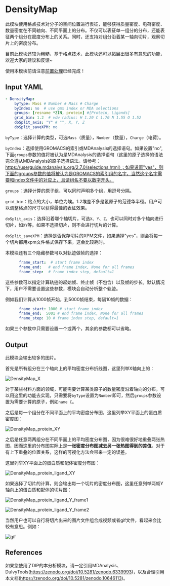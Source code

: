 # DensityMap

此模块使用格点技术对分子的空间位置进行表征，能够获得质量密度、电荷密度、数量密度在不同轴向、不同平面上的分布。不仅可以表征单一组分的分布，还能表征两个组分在密度分布上的关系。同时，还支持对组分沿着某一轴向切片，观察切片上的密度分布。

目前此模块还较为粗糙，基于格点技术，此模块还可以拓展出很多有意思的功能，欢迎大家的建议和反馈~

使用本模块前请注意[前置处理](https://duivyprocedures-docs.readthedocs.io/en/latest/Framework.html#id7)已经完成！

## Input YAML

```yaml
- DensityMap:
    byType: Mass # Number # Mass # Charge
    byIndex: no  # use gmx index or MDA selections
    groups: [resname *ZIN, protein] #[Protein, Ligands]
    grid_bin: 1.2  # vdw radius: H 1.20 C 1.70 N 1.55 O 1.52
    doSplit_axis: "Y" # "", X, Y, Z
    doSplit_saveXPM: no
```

`byType`：选择计算的类型，可选`Mass`（质量），`Number`（数量），`Charge`（电荷）。

`byIndex`：选择使用GROMACS的索引或MDAnalysis的选择语句。如果设置"no", 下面`groups`参数的值将被认为是MDAnalysis的选择语句（这里的原子选择的语法完全遵从MDAnalysis的原子选择语法。请参考：https://userguide.mdanalysis.org/2.7.0/selections.html）；如果设置"yes"，则下面的groups参数的值将被认为是GROMACS的索引组的名字，当然这个名字需要和index文件中的对应上，且请组名不要以数字开头。

`groups`：选择计算的原子组，可以同时声明多个组，用逗号分隔。

`grid_bin`：格点的大小，单位为埃。1.2埃差不多是氢原子的范德华半径。用户可以调整格点的尺寸以获得最佳的表征效果。

`doSplit_axis`：选择沿着哪个轴切片，可选`X`、`Y`、`Z`，也可以同时对多个轴向进行切片，如`XY`等。如果不选择切片，则不会进行切片的计算。

`doSplit_saveXPM`：选择是否保存切片的XPM文件，如果选择"yes"，则会将每一个切片都用xpm文件格式保存下来，这会比较耗时。

本模块还有三个隐藏参数可以对轨迹做帧的选择：

```yaml
      frame_start:  # start frame index
      frame_end:   # end frame index, None for all frames
      frame_step:  # frame index step, default=1
```

这些参数可以指定计算轨迹的起始帧、终止帧（不包含）以及帧的步长。默认情况下，用户不需要设置这些参数，模块会自动分析整个轨迹。

例如我们计算从1000帧开始，到5000帧结束，每隔10帧的数据：

```yaml
      frame_start: 1000 # start frame index
      frame_end:  5001 # end frame index, None for all frames
      frame_step: 10 # frame index step, default=1
```

如果三个参数中只需要设置一个或两个，其余的参数都可以省略。


## Output

此模块会输出较多的图片。

首先是所有组分在三个轴向上的平均密度分布折线图，这里列举X轴向上的：

![DensityMap_X](static/DensityMap_Density_distribution_X_axis.png)

对于某些材料方面的领域，可能需要计算某类原子的数量密度沿着轴向的分布，可以用这里的功能去实现，只需要将`byType`设置为`Number`即可，然后`groups`参数设置为需要计算的原子，例如`name C`。

之后是每一个组分在不同平面上的平均密度分布图，这里列举XY平面上的蛋白质密度图：

![DensityMap_protein_XY](static/DensityMap_Density_XY_ave_protein.png)

之后是任意两两组分在不同平面上的平均密度分布图，因为很难很好地重叠两张热图，因而这里的分布图实际上是**一张密度分布图减去另一张热图得到的差值**。对于有上下重叠的位置关系，这样的可视化方法会带来一定的误差。

这里列举XY平面上的蛋白质和配体密度分布图：

![DensityMap_protein_ligand_XY](static/DensityMap_Density_XY_resname_ZIN-protein_ave.png)


如果选择了切片的计算，则会输出每一个切片的密度分布图，这里任意列举两帧Y轴向上的蛋白质和配体的切片图：

![DensityMap_protein_ligand_Y_frame1](static/DensityMap_Density_XZ_resname_ZIN-protein_3.0nm.png)

![DensityMap_protein_ligand_Y_frame2](static/DensityMap_Density_XZ_resname_ZIN-protein_4.0nm.png)

当然用户也可以自行将切片出来的图片文件组合成视频或者gif文件，看起来会比较有意思。例如：

![gif](static/DensityMap_split.gif)

## References

如果您使用了DIP的本分析模块，请一定引用MDAnalysis、DuIvyTools(https://zenodo.org/doi/10.5281/zenodo.6339993)，以及合理引用本文档(https://zenodo.org/doi/10.5281/zenodo.10646113)。
